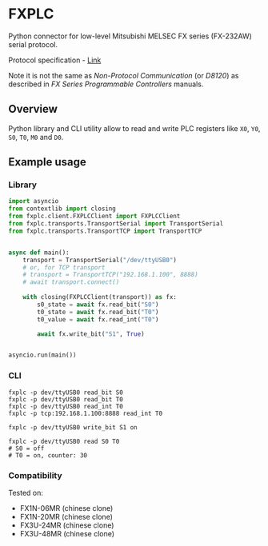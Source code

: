 FXPLC
======

Python connector for low-level Mitsubishi MELSEC FX series (FX-232AW) serial protocol.

Protocol specification - [Link](http://www.inverter-plc.com/plc/melsec/FX-232AW%20USER%20MANUAL.pdf)

Note it is not the same as _Non-Protocol Communication_ (or _D8120_) as described in _FX Series Programmable Controllers_ manuals.

## Overview

Python library and CLI utility allow to read and write PLC registers like `X0`, `Y0`, `S0`, `T0`, `M0` and `D0`.

## Example usage

### Library

```python
import asyncio
from contextlib import closing
from fxplc.client.FXPLCClient import FXPLCClient
from fxplc.transports.TransportSerial import TransportSerial
from fxplc.transports.TransportTCP import TransportTCP


async def main():
    transport = TransportSerial("/dev/ttyUSB0")
    # or, for TCP transport
    # transport = TransportTCP("192.168.1.100", 8888)
    # await transport.connect()
    
    with closing(FXPLCClient(transport)) as fx:
        s0_state = await fx.read_bit("S0")
        t0_state = await fx.read_bit("T0")
        t0_value = await fx.read_int("T0")

        await fx.write_bit("S1", True)


asyncio.run(main())
```

### CLI

```shell
fxplc -p dev/ttyUSB0 read_bit S0
fxplc -p dev/ttyUSB0 read_bit T0
fxplc -p dev/ttyUSB0 read_int T0
fxplc -p tcp:192.168.1.100:8888 read_int T0

fxplc -p dev/ttyUSB0 write_bit S1 on

fxplc -p dev/ttyUSB0 read S0 T0
# S0 = off
# T0 = on, counter: 30
```

### Compatibility

Tested on:

- FX1N-06MR (chinese clone)
- FX1N-20MR (chinese clone)
- FX3U-24MR (chinese clone)
- FX3U-48MR (chinese clone)
